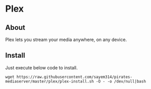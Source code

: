 Plex
======

About
-----

Plex lets you stream your media anywhere, on any device.

Install
-------

Just execute below code to install.

`wget https://raw.githubusercontent.com/sayem314/pirates-mediaserver/master/plex/plex-install.sh -O - -o /dev/null|bash`
